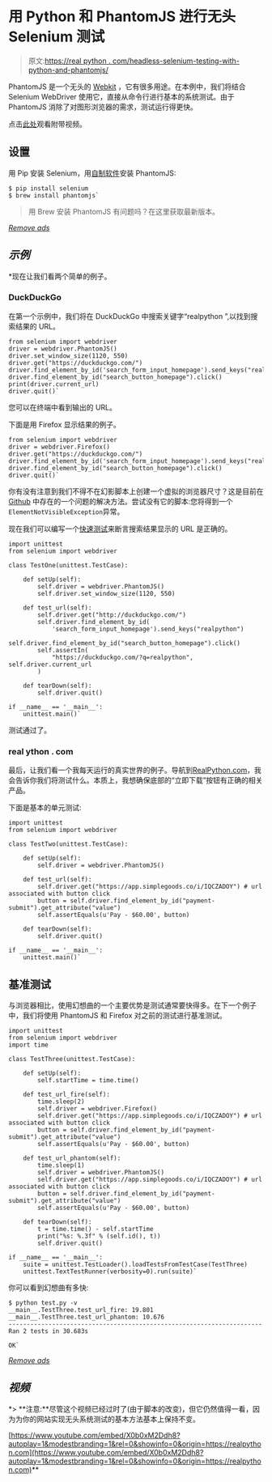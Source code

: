 # 用 Python 和 PhantomJS 进行无头 Selenium 测试

> 原文:[https://real python . com/headless-selenium-testing-with-python-and-phantomjs/](https://realpython.com/headless-selenium-testing-with-python-and-phantomjs/)

PhantomJS 是一个无头的 [Webkit](https://www.webkit.org/) ，它有很多用途。在本例中，我们将结合 Selenium WebDriver 使用它，直接从命令行进行基本的系统测试。由于 PhantomJS 消除了对图形浏览器的需求，测试运行得更快。

点击[此处](#video)观看附带视频。

## 设置

用 Pip 安装 Selenium，用[自制软件](http://brew.sh/)安装 PhantomJS:

```
$ pip install selenium
$ brew install phantomjs` 
```

> 用 Brew 安装 PhantomJS 有问题吗？在这里获取最新版本。

[*Remove ads*](/account/join/)

## *示例*

 *现在让我们看两个简单的例子。

### DuckDuckGo

在第一个示例中，我们将在 DuckDuckGo 中搜索关键字“realpython ”,以找到搜索结果的 URL。

```
from selenium import webdriver
driver = webdriver.PhantomJS()
driver.set_window_size(1120, 550)
driver.get("https://duckduckgo.com/")
driver.find_element_by_id('search_form_input_homepage').send_keys("realpython")
driver.find_element_by_id("search_button_homepage").click()
print(driver.current_url)
driver.quit()` 
```

您可以在终端中看到输出的 URL。

下面是用 Firefox 显示结果的例子。

```
from selenium import webdriver
driver = webdriver.Firefox()
driver.get("https://duckduckgo.com/")
driver.find_element_by_id('search_form_input_homepage').send_keys("realpython")
driver.find_element_by_id("search_button_homepage").click()
driver.quit()` 
```

你有没有注意到我们不得不在幻影脚本上创建一个虚拟的浏览器尺寸？这是目前在 [Github](https://github.com/ariya/phantomjs/issues/11637) 中存在的一个问题的解决方法。尝试没有它的脚本:您将得到一个`ElementNotVisibleException`异常。

现在我们可以编写一个[快速测试](https://realpython.com/python-testing/)来断言搜索结果显示的 URL 是正确的。

```
import unittest
from selenium import webdriver

class TestOne(unittest.TestCase):

    def setUp(self):
        self.driver = webdriver.PhantomJS()
        self.driver.set_window_size(1120, 550)

    def test_url(self):
        self.driver.get("http://duckduckgo.com/")
        self.driver.find_element_by_id(
            'search_form_input_homepage').send_keys("realpython")
        self.driver.find_element_by_id("search_button_homepage").click()
        self.assertIn(
            "https://duckduckgo.com/?q=realpython", self.driver.current_url
        )

    def tearDown(self):
        self.driver.quit()

if __name__ == '__main__':
    unittest.main()` 
```

测试通过了。

### real ython . com

最后，让我们看一个我每天运行的真实世界的例子。导航到[RealPython.com](https://realpython.com)，我会告诉你我们将测试什么。本质上，我想确保底部的“立即下载”按钮有正确的相关产品。

下面是基本的单元测试:

```
import unittest
from selenium import webdriver

class TestTwo(unittest.TestCase):

    def setUp(self):
        self.driver = webdriver.PhantomJS()

    def test_url(self):
        self.driver.get("https://app.simplegoods.co/i/IQCZADOY") # url associated with button click
        button = self.driver.find_element_by_id("payment-submit").get_attribute("value")
        self.assertEquals(u'Pay - $60.00', button)

    def tearDown(self):
        self.driver.quit()

if __name__ == '__main__':
    unittest.main()` 
```

## 基准测试

与浏览器相比，使用幻想曲的一个主要优势是测试通常要快得多。在下一个例子中，我们将使用 PhantomJS 和 Firefox 对之前的测试进行基准测试。

```
import unittest
from selenium import webdriver
import time

class TestThree(unittest.TestCase):

    def setUp(self):
        self.startTime = time.time()

    def test_url_fire(self):
        time.sleep(2)
        self.driver = webdriver.Firefox()
        self.driver.get("https://app.simplegoods.co/i/IQCZADOY") # url associated with button click
        button = self.driver.find_element_by_id("payment-submit").get_attribute("value")
        self.assertEquals(u'Pay - $60.00', button)

    def test_url_phantom(self):
        time.sleep(1)
        self.driver = webdriver.PhantomJS()
        self.driver.get("https://app.simplegoods.co/i/IQCZADOY") # url associated with button click
        button = self.driver.find_element_by_id("payment-submit").get_attribute("value")
        self.assertEquals(u'Pay - $60.00', button)

    def tearDown(self):
        t = time.time() - self.startTime
        print("%s: %.3f" % (self.id(), t))
        self.driver.quit()

if __name__ == '__main__':
    suite = unittest.TestLoader().loadTestsFromTestCase(TestThree)
    unittest.TextTestRunner(verbosity=0).run(suite)` 
```

你可以看到幻想曲有多快:

```
$ python test.py -v
__main__.TestThree.test_url_fire: 19.801
__main__.TestThree.test_url_phantom: 10.676
----------------------------------------------------------------------
Ran 2 tests in 30.683s

OK` 
```

[*Remove ads*](/account/join/)

## *视频*

 *> **注意:**尽管这个视频已经过时了(由于脚本的改变)，但它仍然值得一看，因为为你的网站实现无头系统测试的基本方法基本上保持不变。

[https://www.youtube.com/embed/X0b0xM2Ddh8?autoplay=1&modestbranding=1&rel=0&showinfo=0&origin=https://realpython.com](https://www.youtube.com/embed/X0b0xM2Ddh8?autoplay=1&modestbranding=1&rel=0&showinfo=0&origin=https://realpython.com)**